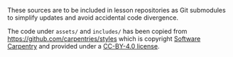 These sources are to be included in lesson repositories as Git submodules
to simplify updates and avoid accidental code divergence.

The code under `assets/` and `includes/` has been copied from
https://github.com/carpentries/styles which is copyright
[Software Carpentry](https://software-carpentry.org)
and provided under a [CC-BY-4.0 license](https://github.com/carpentries/styles/blob/gh-pages/LICENSE.md).
